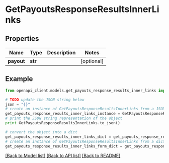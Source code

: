 # GetPayoutsResponseResultsInnerLinks


## Properties
Name | Type | Description | Notes
------------ | ------------- | ------------- | -------------
**payout** | **str** |  | [optional] 

## Example

```python
from openapi_client.models.get_payouts_response_results_inner_links import GetPayoutsResponseResultsInnerLinks

# TODO update the JSON string below
json = "{}"
# create an instance of GetPayoutsResponseResultsInnerLinks from a JSON string
get_payouts_response_results_inner_links_instance = GetPayoutsResponseResultsInnerLinks.from_json(json)
# print the JSON string representation of the object
print GetPayoutsResponseResultsInnerLinks.to_json()

# convert the object into a dict
get_payouts_response_results_inner_links_dict = get_payouts_response_results_inner_links_instance.to_dict()
# create an instance of GetPayoutsResponseResultsInnerLinks from a dict
get_payouts_response_results_inner_links_form_dict = get_payouts_response_results_inner_links.from_dict(get_payouts_response_results_inner_links_dict)
```
[[Back to Model list]](../README.md#documentation-for-models) [[Back to API list]](../README.md#documentation-for-api-endpoints) [[Back to README]](../README.md)


